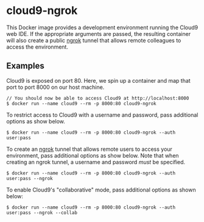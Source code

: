 # cloud9-ngrok

This Docker image provides a development environment running the Cloud9 web IDE. If the appropriate arguments are passed, the resulting container will also create a public [ngrok](https://ngrok.com/) tunnel that allows remote colleagues to access the environment.

## Examples

Cloud9 is exposed on port 80. Here, we spin up a container and map that port to port 8000 on our host machine.

    // You should now be able to access Cloud9 at http://localhost:8000
    $ docker run --name cloud9 --rm -p 8000:80 cloud9-ngrok

To restrict access to Cloud9 with a username and password, pass additional options as show below.

    $ docker run --name cloud9 --rm -p 8000:80 cloud9-ngrok --auth user:pass

To create an [ngrok](https://ngrok.com/) tunnel that allows remote users to access your environment, pass additional options as show below. Note that when creating an ngrok tunnel, a username and password *must* be specified.

    $ docker run --name cloud9 --rm -p 8000:80 cloud9-ngrok --auth user:pass --ngrok

To enable Cloud9's "collaborative" mode, pass additional options as shown below:

    $ docker run --name cloud9 --rm -p 8000:80 cloud9-ngrok --auth user:pass --ngrok --collab
